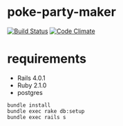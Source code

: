 # poke-party-maker

[![Build Status](https://secure.travis-ci.org/mtsmfm/poke-party-maker.png?branch=master)](http://travis-ci.org/mtsmfm/poke-party-maker)
[![Code Climate](https://codeclimate.com/github/mtsmfm/poke-party-maker.png)](https://codeclimate.com/github/mtsmfm/poke-party-maker)

# requirements

- Rails 4.0.1
- Ruby 2.1.0
- postgres

```
bundle install
bundle exec rake db:setup
bundle exec rails s
```

